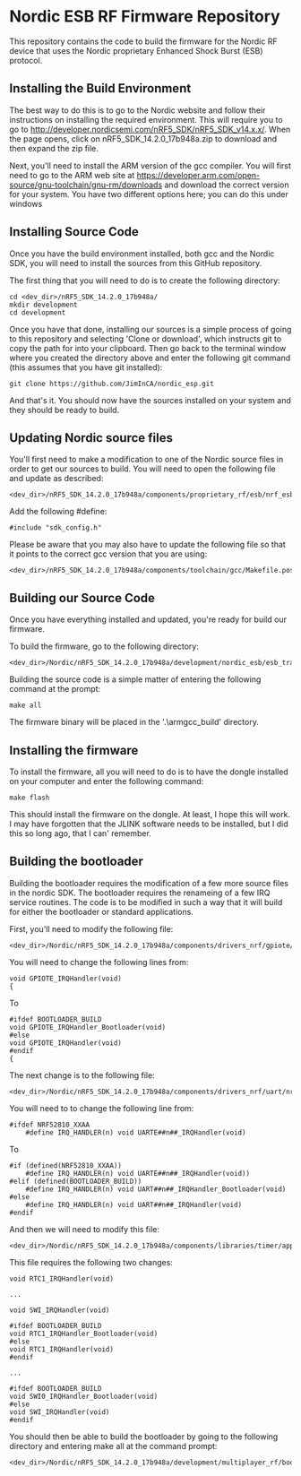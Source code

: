 Nordic ESB RF Firmware Repository
===

This repository contains the code to build the firmware for the Nordic RF device that uses the Nordic proprietary Enhanced Shock Burst (ESB) protocol.

Installing the Build Environment
---

The best way to do this is to go to the Nordic website and follow their instructions on installing the required environment.  This will require you to go to http://developer.nordicsemi.com/nRF5_SDK/nRF5_SDK_v14.x.x/.  When the page opens, click on nRF5_SDK_14.2.0_17b948a.zip to download and then expand the zip file.

Next, you'll need to install the ARM version of the gcc compiler.  You will first need to go to the ARM web site at https://developer.arm.com/open-source/gnu-toolchain/gnu-rm/downloads and download the correct version for your system.  You have two different options here; you can do this under windows

Installing Source Code
---
Once you have the build environment installed, both gcc and the Nordic SDK, you will need to install the sources from this GitHub repository.

The first thing that you will need to do is to create the following directory:
```
cd <dev_dir>/nRF5_SDK_14.2.0_17b948a/
mkdir development
cd development
```
Once you have that done, installing our sources is a simple process of going to this repository and selecting 'Clone or download', which instructs git to copy the path for into your clipboard.  Then go back to the terminal window where you created the directory above and enter the following git command (this assumes that you have git installed):
```
git clone https://github.com/JimInCA/nordic_esp.git
```
And that's it.  You should now have the sources installed on your system and they should be ready to build.

Updating Nordic source files
---

You'll first need to make a modification to one of the Nordic source files in order to get our sources to build.  You will need to open the following file and update as described:
```
<dev_dir>/nRF5_SDK_14.2.0_17b948a/components/proprietary_rf/esb/nrf_esb.h
```
Add the following #define:
```
#include "sdk_config.h"
```
Please be aware that you may also have to update the following file so that it points to the correct gcc version that you are using:
```
<dev_dir>/nRF5_SDK_14.2.0_17b948a/components/toolchain/gcc/Makefile.posix
```

Building our Source Code
---

Once you have everything installed and updated, you're ready for build our firmware.

To build the firmware, go to the following directory:
```
<dev_dir>/Nordic/nRF5_SDK_14.2.0_17b948a/development/nordic_esb/esb_transceiver/build/pca10031/armgcc
```
Building the source code is a simple matter of entering the following command at the prompt:
```
make all
```
The firmware binary will be placed in the '.\armgcc\_build' directory.


Installing the firmware
---

To install the firmware, all you will need to do is to have the dongle installed on your computer and enter the following command:
```
make flash
```
This should install the firmware on the dongle.  At least, I hope this will work.  I may have forgotten that the JLINK software needs to be installed, but I did this so long ago, that I can' remember.

Building the bootloader
---

Building the bootloader requires the modification of a few more source files in the nordic SDK.  The bootloader requires the renameing of a few IRQ service routines.  The code is to be modified in such a way that it will build for either the bootloader or standard applications.

First, you'll need to modify the following file:
```
<dev_dir>/Nordic/nRF5_SDK_14.2.0_17b948a/components/drivers_nrf/gpiote/nrf_drv_gpiote.c
```
You will need to change the following lines from:
```
void GPIOTE_IRQHandler(void)
{
```
To
```
#ifdef BOOTLOADER_BUILD
void GPIOTE_IRQHandler_Bootloader(void)
#else
void GPIOTE_IRQHandler(void)
#endif
{
```
The next change is to the following file:
```
<dev_dir>/Nordic/nRF5_SDK_14.2.0_17b948a/components/drivers_nrf/uart/nrf_drv_uart.c
```
You will need to to change the following line from:
``` 
#ifdef NRF52810_XXAA
    #define IRQ_HANDLER(n) void UARTE##n##_IRQHandler(void)
```

To
```
#if (defined(NRF52810_XXAA))
    #define IRQ_HANDLER(n) void UARTE##n##_IRQHandler(void))
#elif (defined(BOOTLOADER_BUILD))
    #define IRQ_HANDLER(n) void UART##n##_IRQHandler_Bootloader(void)
#else
    #define IRQ_HANDLER(n) void UART##n##_IRQHandler(void)
#endif
```

And then we will need to modify this file:
```
<dev_dir>/Nordic/nRF5_SDK_14.2.0_17b948a/components/libraries/timer/app_timer.c
```
This file requires the following two changes:
``` 
void RTC1_IRQHandler(void)

...

void SWI_IRQHandler(void)
```
``` 
#ifdef BOOTLOADER_BUILD
void RTC1_IRQHandler_Bootloader(void)
#else
void RTC1_IRQHandler(void)
#endif

...

#ifdef BOOTLOADER_BUILD
void SWI0_IRQHandler_Bootloader(void)
#else
void SWI_IRQHandler(void)
#endif
```

You should then be able to build the bootloader by going to the following directory and entering make all at the command prompt:
```
<dev_dir>/Nordic/nRF5_SDK_14.2.0_17b948a/development/multiplayer_rf/bootloader/build/pca10031/armgcc
```
